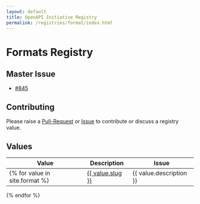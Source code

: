 ```yaml
---
layout: default
title: OpenAPI Initiative Registry
permalink: /registries/format/index.html
---
```


# Formats Registry

## Master Issue

* [#845](https://github.com/OAI/OpenAPI-Specification/issues/845)

## Contributing

Please raise a [Pull-Request](https://github.com/OAI/OpenAPI-Specification/pulls) or [Issue](https://github.com/OAI/OpenAPI-Specification/issues) to contribute or discuss a registry value.

## Values

|Value|Description|Issue|
|---|---|---|
{% for value in site.format %}| <a href="/registry/format/{{ value.slug }}.html">{{ value.slug }}</a> | {{ value.description }} | {% if value.issue %}<a href="https://github.com/OAI/OpenAPI-Specification/issues/{{ value.issue }}">#{{ value.issue }}</a>{% endif %} |
{% endfor %}

